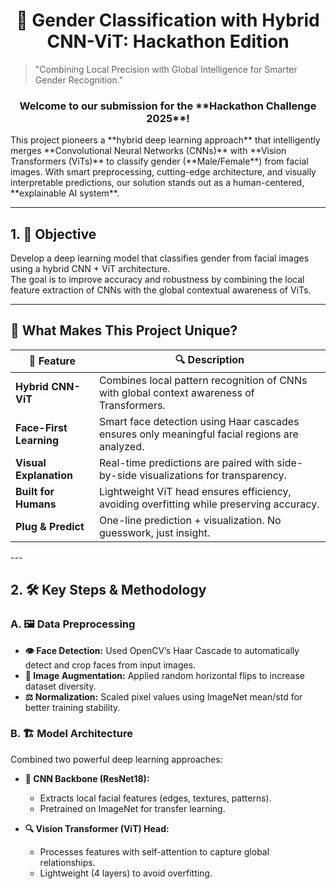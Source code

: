<div align="center">
<h1> 🧠 Gender Classification with Hybrid CNN-ViT: Hackathon Edition </h1> 
</div>


> "Combining Local Precision with Global Intelligence for Smarter Gender Recognition."

<div align="center"> <h3> Welcome to our submission for the **Hackathon Challenge 2025**! </h3> </div>
This project pioneers a **hybrid deep learning approach** that intelligently merges **Convolutional Neural Networks (CNNs)** with **Vision Transformers (ViTs)** to classify gender (**Male/Female**) from facial images.  
With smart preprocessing, cutting-edge architecture, and visually interpretable predictions, our solution stands out as a human-centered, **explainable AI system**.

---

## 1. 🎯 Objective

Develop a deep learning model that classifies gender from facial images using a hybrid CNN + ViT architecture.  
The goal is to improve accuracy and robustness by combining the local feature extraction of CNNs with the global contextual awareness of ViTs.

---


## 🚀 What Makes This Project Unique?
<div align="center"> 

| 🌟 Feature           | 🔍 Description                                                                 |
|----------------------|---------------------------------------------------------------------------------|
| **Hybrid CNN-ViT**   | Combines local pattern recognition of CNNs with global context awareness of Transformers. |
| **Face-First Learning** | Smart face detection using Haar cascades ensures only meaningful facial regions are analyzed. |
| **Visual Explanation** | Real-time predictions are paired with side-by-side visualizations for transparency. |
| **Built for Humans** | Lightweight ViT head ensures efficiency, avoiding overfitting while preserving accuracy. |
| **Plug & Predict**   | One-line prediction + visualization. No guesswork, just insight.                 |

</div>
---

## 2. 🛠️ Key Steps & Methodology

### A. 🖼️ Data Preprocessing

- **👁️ Face Detection:** Used OpenCV’s Haar Cascade to automatically detect and crop faces from input images.  
- **🔄 Image Augmentation:** Applied random horizontal flips to increase dataset diversity.  
- **⚖️ Normalization:** Scaled pixel values using ImageNet mean/std for better training stability.

### B. 🏗️ Model Architecture

Combined two powerful deep learning approaches:

- **🧠 CNN Backbone (ResNet18):**  
  - Extracts local facial features (edges, textures, patterns).  
  - Pretrained on ImageNet for transfer learning.

- **🔍 Vision Transformer (ViT) Head:**  
  - Processes features with self-attention to capture global relationships.  
  - Lightweight (4 layers) to avoid overfitting.
